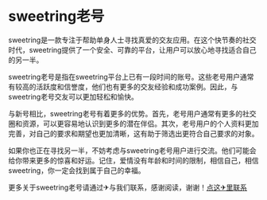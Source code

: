 # sweetring老号

sweetring是一款专注于帮助单身人士寻找真爱的交友应用。在这个快节奏的社交时代，sweetring提供了一个安全、可靠的平台，让用户可以放心地寻找适合自己的另一半。

sweetring老号是指在sweetring平台上已有一段时间的账号。这些老号用户通常有较高的活跃度和信誉度，他们也有更多的交友经验和成功案例。因此，与sweetring老号交友可以更加轻松和愉快。

与新号相比，sweetring老号有着更多的优势。首先，老号用户通常有更多的社交圈和资源，可以更容易地认识到更多的潜在伴侣。其次，老号用户的个人资料更加完善，对自己的要求和期望也更加清晰，这有助于筛选出更符合自己要求的对象。

如果你也正在寻找另一半，不妨考虑与sweetring老号用户进行交流。他们可能会给你带来更多的惊喜和好运。记住，爱情没有年龄和时间的限制，相信自己，相信sweetring，你一定会找到属于自己的幸福。

更多关于sweetring老号请通过✈与我们联系，感谢阅读，谢谢！[点这✈里联系](https://ww.k02.cc)
